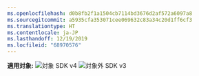 ```yaml
---
ms.openlocfilehash: d0b8fb2f1a1504cb7114bd3676d2af572a6097a8
ms.sourcegitcommit: a5935cfa353071cee069632c83a34c20d1ff6cf3
ms.translationtype: HT
ms.contentlocale: ja-JP
ms.lasthandoff: 12/19/2019
ms.locfileid: "68970576"
---
```

<Token>**適用対象:** ![対象](../media/yes.png) SDK v4 ![対象外](../media/no.png) SDK v3 </Token>
